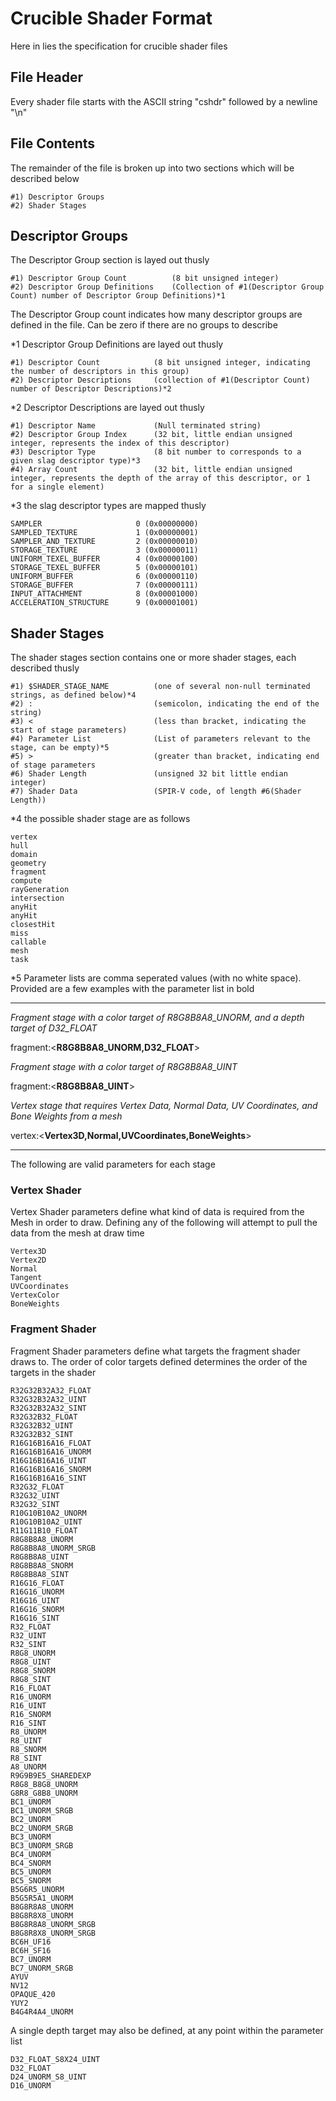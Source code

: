 # Crucible Shader Format #
Here in lies the specification for crucible shader files

## File Header ##
Every shader file starts with the ASCII string "cshdr" followed by a newline "\n"

## File Contents
The remainder of the file is broken up into two sections which will be described below

    #1) Descriptor Groups
    #2) Shader Stages

## Descriptor Groups ##
The Descriptor Group section is layed out thusly

    #1) Descriptor Group Count          (8 bit unsigned integer)
    #2) Descriptor Group Definitions    (Collection of #1(Descriptor Group Count) number of Descriptor Group Definitions)*1

The Descriptor Group count indicates how many descriptor groups are defined in the file. Can be zero if there are no groups to describe

*1 Descriptor Group Definitions are layed out thusly
    
    #1) Descriptor Count            (8 bit unsigned integer, indicating the number of descriptors in this group)
    #2) Descriptor Descriptions     (collection of #1(Descriptor Count) number of Descriptor Descriptions)*2

*2 Descriptor Descriptions are layed out thusly

    #1) Descriptor Name             (Null terminated string)
    #2) Descriptor Group Index      (32 bit, little endian unsigned integer, represents the index of this descriptor)
    #3) Descriptor Type             (8 bit number to corresponds to a given slag descriptor type)*3
    #4) Array Count                 (32 bit, little endian unsigned integer, represents the depth of the array of this descriptor, or 1 for a single element)

*3 the slag descriptor types are mapped thusly

    SAMPLER                     0 (0x00000000)
    SAMPLED_TEXTURE             1 (0x00000001)
    SAMPLER_AND_TEXTURE         2 (0x00000010)
    STORAGE_TEXTURE             3 (0x00000011)
    UNIFORM_TEXEL_BUFFER        4 (0x00000100)
    STORAGE_TEXEL_BUFFER        5 (0x00000101)
    UNIFORM_BUFFER              6 (0x00000110)
    STORAGE_BUFFER              7 (0x00000111)
    INPUT_ATTACHMENT            8 (0x00001000)
    ACCELERATION_STRUCTURE      9 (0x00001001)
    
## Shader Stages ##
The shader stages section contains one or more shader stages, each described thusly

    #1) $SHADER_STAGE_NAME          (one of several non-null terminated strings, as defined below)*4
    #2) :                           (semicolon, indicating the end of the string)
    #3) <                           (less than bracket, indicating the start of stage parameters)
    #4) Parameter List              (List of parameters relevant to the stage, can be empty)*5
    #5) >                           (greater than bracket, indicating end of stage parameters
    #6) Shader Length               (unsigned 32 bit little endian integer)
    #7) Shader Data                 (SPIR-V code, of length #6(Shader Length))

*4 the possible shader stage are as follows

    vertex
    hull
    domain
    geometry
    fragment
    compute
    rayGeneration
    intersection
    anyHit
    anyHit
    closestHit
    miss
    callable
    mesh
    task

*5 Parameter lists are comma seperated values (with no white space). Provided are a few examples with the parameter list in bold

---
*Fragment stage with a color target of R8G8B8A8_UNORM, and a depth target of D32_FLOAT*

fragment:<**R8G8B8A8_UNORM,D32_FLOAT**>

*Fragment stage with a color target of R8G8B8A8_UINT*

fragment:<**R8G8B8A8_UINT**>

*Vertex stage that requires Vertex Data, Normal Data, UV Coordinates, and Bone Weights from a mesh*

vertex:<**Vertex3D,Normal,UVCoordinates,BoneWeights**>

---

The following are valid parameters for each stage

### Vertex Shader ###

Vertex Shader parameters define what kind of data is required from the Mesh in order to draw. Defining any of the following will attempt to pull the data from the mesh at draw time

    Vertex3D
    Vertex2D
    Normal
    Tangent
    UVCoordinates
    VertexColor
    BoneWeights

### Fragment Shader ###

Fragment Shader parameters define what targets the fragment shader draws to. The order of color targets defined determines the order of the targets in the shader

    R32G32B32A32_FLOAT
    R32G32B32A32_UINT
    R32G32B32A32_SINT
    R32G32B32_FLOAT
    R32G32B32_UINT
    R32G32B32_SINT
    R16G16B16A16_FLOAT
    R16G16B16A16_UNORM
    R16G16B16A16_UINT
    R16G16B16A16_SNORM
    R16G16B16A16_SINT
    R32G32_FLOAT
    R32G32_UINT
    R32G32_SINT
    R10G10B10A2_UNORM
    R10G10B10A2_UINT
    R11G11B10_FLOAT
    R8G8B8A8_UNORM
    R8G8B8A8_UNORM_SRGB
    R8G8B8A8_UINT
    R8G8B8A8_SNORM
    R8G8B8A8_SINT
    R16G16_FLOAT
    R16G16_UNORM
    R16G16_UINT
    R16G16_SNORM
    R16G16_SINT
    R32_FLOAT
    R32_UINT
    R32_SINT
    R8G8_UNORM
    R8G8_UINT
    R8G8_SNORM
    R8G8_SINT
    R16_FLOAT
    R16_UNORM
    R16_UINT
    R16_SNORM
    R16_SINT
    R8_UNORM
    R8_UINT
    R8_SNORM
    R8_SINT
    A8_UNORM
    R9G9B9E5_SHAREDEXP
    R8G8_B8G8_UNORM
    G8R8_G8B8_UNORM
    BC1_UNORM
    BC1_UNORM_SRGB
    BC2_UNORM
    BC2_UNORM_SRGB
    BC3_UNORM
    BC3_UNORM_SRGB
    BC4_UNORM
    BC4_SNORM
    BC5_UNORM
    BC5_SNORM
    B5G6R5_UNORM
    B5G5R5A1_UNORM
    B8G8R8A8_UNORM
    B8G8R8X8_UNORM
    B8G8R8A8_UNORM_SRGB
    B8G8R8X8_UNORM_SRGB
    BC6H_UF16
    BC6H_SF16
    BC7_UNORM
    BC7_UNORM_SRGB
    AYUV
    NV12
    OPAQUE_420
    YUY2
    B4G4R4A4_UNORM

A single depth target may also be defined, at any point within the parameter list

    D32_FLOAT_S8X24_UINT
    D32_FLOAT
    D24_UNORM_S8_UINT
    D16_UNORM
